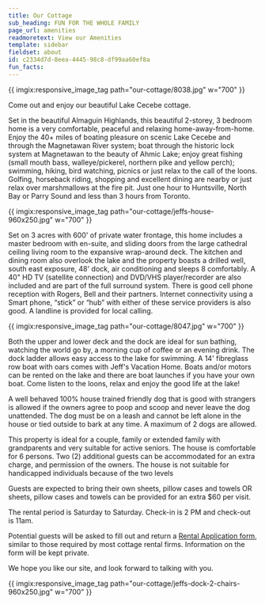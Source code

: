 ```yaml
---
title: Our Cottage
sub_heading: FUN FOR THE WHOLE FAMILY
page_url: amenities
readmoretext: View our Amenities
template: sidebar
fieldset: about
id: c2334d7d-8eea-4445-98c8-df99aa60ef8a
fun_facts:
---
```

<!--![Jeff's Dock](/assets/our-cottage/8038.jpg)-->
{{ imgix:responsive_image_tag path="our-cottage/8038.jpg" w="700" }}

Come out and enjoy our beautiful Lake Cecebe cottage.

Set in the beautiful Almaguin Highlands, this beautiful 2-storey, 3 bedroom home is a very comfortable, peaceful
and relaxing home-away-from-home. Enjoy the 40+ miles of boating pleasure on scenic Lake Cecebe and through the
Magnetawan River system; boat through the historic lock system at Magnetawan to the beauty of Ahmic Lake; enjoy
great fishing (small mouth bass, walleye/pickerel, northern pike and yellow perch); swimming, hiking, bird watching,
picnics or just relax to the call of the loons. Golfing, horseback riding, shopping and excellent dining are nearby
or just relax over marshmallows at the fire pit. Just one hour to Huntsville, North Bay or Parry Sound and less than
3 hours from Toronto.

<!--![Jeff's House](/assets/our-cottage/jeffs-house-960x250.jpg)-->
{{ imgix:responsive_image_tag path="our-cottage/jeffs-house-960x250.jpg" w="700" }}

Set on 3 acres with 600' of private water frontage, this home includes a master bedroom with en-suite, and
sliding doors from the large cathedral ceiling living room to the expansive wrap-around deck. The kitchen and
dining room also overlook the lake and the property boasts a drilled well, south east exposure, 48' dock,
air conditioning and sleeps 8 comfortably. A 40" HD TV (satellite connection) and DVD/VHS player/recorder
are also included and are part of the full surround system.  There is good cell phone reception with Rogers,
Bell and their partners. Internet connectivity using a Smart phone, “stick” or “hub” with either of these
service providers is also good.  A landline is provided for local calling.

<!--![Lawn & Dock](/assets/our-cottage/8047.jpg)-->
{{ imgix:responsive_image_tag path="our-cottage/8047.jpg" w="700" }}

Both the upper and lower deck and the dock are ideal for sun bathing, watching the world go by, a morning cup of
coffee or an evening drink. The dock ladder allows easy access to the lake for swimming. A 14' fibreglass
row boat with oars comes with Jeff's Vacation Home. Boats and/or motors can be rented on the lake and there
are boat launches if you have your own boat. Come listen to the loons, relax and enjoy the good life at the lake!

A well behaved 100% house trained friendly dog that is good with strangers is allowed if the owners agree to poop and scoop
and never leave the dog unattended. The dog must be on a leash and cannot be left alone in the house or tied outside to bark
at any time. A maximum of 2 dogs are allowed.

This property is ideal for a couple, family or extended family with grandparents and very suitable for active seniors. The house
is comfortable for 6 persons. Two (2) additional guests can be accommodated for an extra charge, and permission of the owners.
The house is not suitable for handicapped individuals because of the two levels

Guests are expected to bring their own sheets, pillow cases and towels OR sheets, pillow cases and towels
can be provided for an extra $60 per visit.

The rental period is Saturday to Saturday. Check-in is 2 PM and check-out is 11am.

Potential guests will be asked to fill out and return a [Rental Application form](/rental-application), similar to those required by most
cottage rental firms. Information on the form will be kept private.

We hope you like our site, and look forward to talking with you.

<!--![Jeff's Dock](/assets/our-cottage/jeffs-dock-2-chairs-960x250.jpg)-->
{{ imgix:responsive_image_tag path="our-cottage/jeffs-dock-2-chairs-960x250.jpg" w="700" }}
